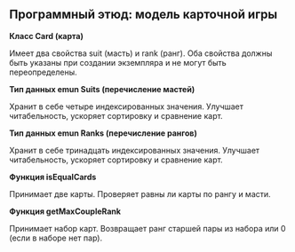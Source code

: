 ## Программный этюд: модель карточной игры


**Класс Card (карта)**

Имеет два свойства suit (масть) и rank (ранг).
Оба свойства должны быть указаны при создании экземпляра и не могут быть переопределены.


**Тип данных emun Suits (перечисление мастей)**

Хранит в себе четыре индексированных значения.
Улучшает читабельность, ускоряет сортировку и сравнение карт.


**Тип данных emun Ranks (перечисление рангов)**

Хранит в себе тринадцать индексированных значения.
Улучшает читабельность, ускоряет сортировку и сравнение карт.


**Функция isEqualCards**

Принимает две карты. Проверяет равны ли карты по рангу и масти.


**Функция getMaxCoupleRank**

Принимает набор карт. Возвращает ранг старшей пары из набора или 0 (если в наборе нет пар).
